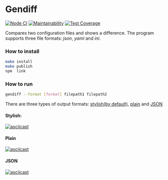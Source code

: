 # Gendiff

[![Node CI](https://github.com/alexSmkh/gendiff/workflows/Node%20CI/badge.svg)](https://github.com/alexSmkh/gendiff/actions)
[![Maintainability](https://api.codeclimate.com/v1/badges/d82a95faac91e54bdedb/maintainability)](https://codeclimate.com/github/alexSmkh/gendiff/maintainability)
[![Test Coverage](https://api.codeclimate.com/v1/badges/d82a95faac91e54bdedb/test_coverage)](https://codeclimate.com/github/alexSmkh/gendiff/test_coverage)

Compares two configuration files and shows a difference. The program supports three file formats: _json_, _yaml_ and _ini_.

### How to install

```bash
make install
make publish
npm  link
```

### How to run

```bash
gendiff --format [format] filepath1 filepath2
```

There are three types of output formats: [stylish(by default)](#stylish), [plain](#plain) and [JSON](#json)

#### Stylish:

[![asciicast](https://asciinema.org/a/AWQCetIFviPF7dBd5Wt1A1C9l.svg)](https://asciinema.org/a/AWQCetIFviPF7dBd5Wt1A1C9l)

#### Plain

[![asciicast](https://asciinema.org/a/P9y4oKhlf0E9F7t0XQWFamE9S.svg)](https://asciinema.org/a/P9y4oKhlf0E9F7t0XQWFamE9S)

#### JSON

[![asciicast](https://asciinema.org/a/aD4iIchqzchrZ6SUM2jo87lJo.svg)](https://asciinema.org/a/aD4iIchqzchrZ6SUM2jo87lJo)
